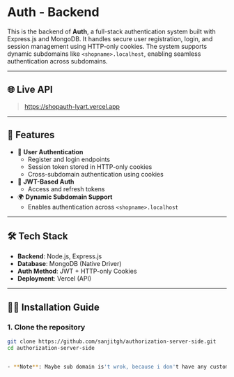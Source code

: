 # Auth - Backend

This is the backend of **Auth**, a full-stack authentication system built with Express.js and MongoDB. It handles secure user registration, login, and session management using HTTP-only cookies. The system supports dynamic subdomains like `<shopname>.localhost`, enabling seamless authentication across subdomains.

---

## 🌐 Live API

> https://shopauth-lyart.vercel.app

---

## 🚀 Features

- 🔐 **User Authentication**
  - Register and login endpoints
  - Session token stored in HTTP-only cookies
  - Cross-subdomain authentication using cookies
- 🧾 **JWT-Based Auth**
  - Access and refresh tokens
- 🌍 **Dynamic Subdomain Support**
  - Enables authentication across `<shopname>.localhost`

---

## 🛠️ Tech Stack

- **Backend**: Node.js, Express.js
- **Database**: MongoDB (Native Driver)
- **Auth Method**: JWT + HTTP-only Cookies
- **Deployment**: Vercel (API)

---

## 🧑‍💻 Installation Guide

### 1. Clone the repository

```bash
git clone https://github.com/sanjitgh/authorization-server-side.git
cd authorization-server-side


- **Note**: Maybe sub domain is't wrok, because i don't have any custom domain right now.🥲
```

